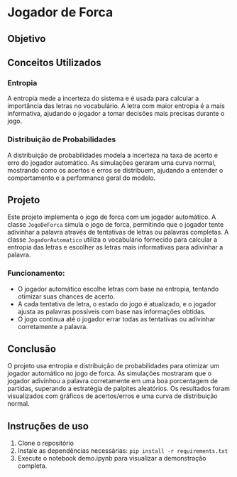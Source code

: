 # Jogador de Forca 

## Objetivo


## Conceitos Utilizados

### Entropia
A entropia mede a incerteza do sistema e é usada para calcular a importância das letras no vocabulário. A letra com maior entropia é a mais informativa, ajudando o jogador a tomar decisões mais precisas durante o jogo.

### Distribuição de Probabilidades
A distribuição de probabilidades modela a incerteza na taxa de acerto e erro do jogador automático. As simulações geraram uma curva normal, mostrando como os acertos e erros se distribuem, ajudando a entender o comportamento e a performance geral do modelo.

## Projeto
Este projeto implementa o jogo de forca com um jogador automático. A classe `JogoDeForca` simula o jogo de forca, permitindo que o jogador tente adivinhar a palavra através de tentativas de letras ou palavras completas. A classe `JogadorAutomatico` utiliza o vocabulário fornecido para calcular a entropia das letras e escolher as letras mais informativas para adivinhar a palavra.

### Funcionamento:
- O jogador automático escolhe letras com base na entropia, tentando otimizar suas chances de acerto.
- A cada tentativa de letra, o estado do jogo é atualizado, e o jogador ajusta as palavras possíveis com base nas informações obtidas.
- O jogo continua até o jogador errar todas as tentativas ou adivinhar corretamente a palavra.

## Conclusão
O projeto usa entropia e distribuição de probabilidades para otimizar um jogador automático no jogo de forca. 
As simulações mostraram que o jogador adivinhou a palavra corretamente em uma boa porcentagem de partidas, superando a estratégia de palpites aleatórios. 
Os resultados foram visualizados com gráficos de acertos/erros e uma curva de distribuição normal.


## Instruções de uso

1. Clone o repositório
2. Instale as dependências necessárias: `pip install -r requirements.txt`
3. Execute o notebook demo.ipynb para visualizar a demonstração completa.
